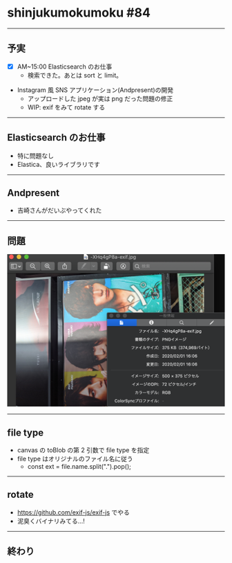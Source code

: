 # shinjukumokumoku #84

---

## 予実

- [x] AM~15:00 Elasticsearch のお仕事
  - 検索できた。あとは sort と limit。
- Instagram 風 SNS アプリケーション(Andpresent)の開発
  - アップロードした jpeg が実は png だった問題の修正
  - WIP: exif をみて rotate する

---

## Elasticsearch のお仕事

- 特に問題なし
- Elastica、良いライブラリです

---

## Andpresent

- 吉崎さんがだいぶやってくれた

---

## 問題

![](image.png)

---

## file type

- canvas の toBlob の第 2 引数で file type を指定
- file type はオリジナルのファイル名に従う
  - const ext = file.name.split(".").pop();

---

## rotate

- https://github.com/exif-js/exif-js でやる
- 泥臭くバイナリみてる…!

---

## 終わり
